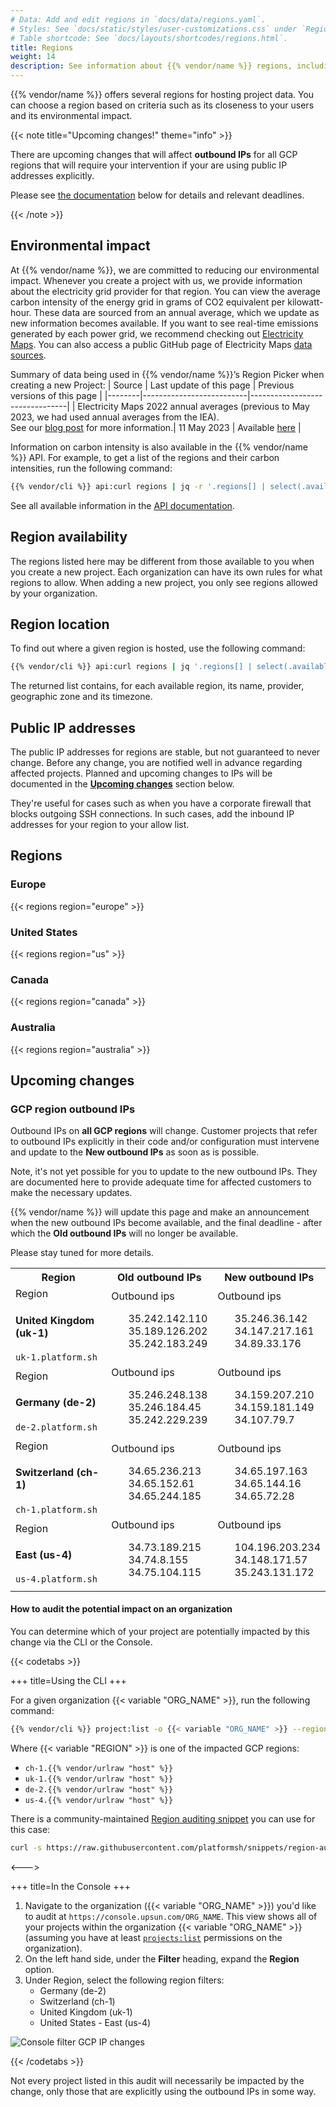 ```yaml
---
# Data: Add and edit regions in `docs/data/regions.yaml`.
# Styles: See `docs/static/styles/user-customizations.css` under `Region information`
# Table shortcode: See `docs/layouts/shortcodes/regions.html`.
title: Regions
weight: 14
description: See information about {{% vendor/name %}} regions, including their environmental impact and IP addresses.
---
```


{{% vendor/name %}} offers several regions for hosting project data.
You can choose a region based on criteria such as its closeness to your users and its environmental impact.

{{< note title="Upcoming changes!" theme="info" >}}

There are upcoming changes that will affect **outbound IPs** for all GCP regions that will require your intervention
if your are using public IP addresses explicitly.

Please see [the documentation](#upcoming-changes) below for details and relevant deadlines.

{{< /note >}}

## Environmental impact

At {{% vendor/name %}}, we are committed to reducing our environmental impact. Whenever you create a project with us, we provide information about the electricity grid provider for that region. You can view the average carbon intensity of the energy grid in grams of CO2 equivalent per kilowatt-hour. 
These data are sourced from an annual average, which we update as new information becomes available. If you want to see real-time emissions generated by each power grid, we recommend checking out [Electricity Maps](https://app.electricitymap.org/map). You can also access a public GitHub page of Electricity Maps [data sources](https://github.com/electricitymap/electricitymap-contrib/blob/master/DATA_SOURCES.md). 

Summary of data being used in {{% vendor/name %}}’s Region Picker when creating a new Project:
| Source | Last update of this page | Previous versions of this page |
|--------|--------------------------|--------------------------------|
| Electricity Maps 2022 annual averages (previous to May 2023, we had used annual averages from the IEA). <BR> See our [blog post](https://platform.sh/blog/platformsh-is-now-using-annual-carbon-intensities-from-electricity-maps/) for more information.| 11 May 2023 | Available [here](https://github.com/platformsh/platformsh-docs/commits/main/docs/src/development/regions.md) |

Information on carbon intensity is also available in the {{% vendor/name %}} API.
For example, to get a list of the regions and their carbon intensities, run the following command:

```bash
{{% vendor/cli %}} api:curl regions | jq -r '.regions[] | select(.available) | .label + ": " + .environmental_impact.carbon_intensity'
```

See all available information in the [API documentation](https://api.platform.sh/docs/#tag/Regions).

## Region availability

The regions listed here may be different from those available to you when you create a new project.
Each organization can have its own rules for what regions to allow.
When adding a new project, you only see regions allowed by your organization.

## Region location

To find out where a given region is hosted, use the following command:

``` bash
{{% vendor/cli %}} api:curl regions | jq '.regions[] | select(.available)  | .id + ": " + .provider.name + " - " + .zone + " - " + .timezone' | sort
```

The returned list contains, for each available region, its name, provider, geographic zone and its timezone.

## Public IP addresses

The public IP addresses for regions are stable, but not guaranteed to never change.
Before any change, you are notified well in advance regarding affected projects.
Planned and upcoming changes to IPs will be documented in the [**Upcoming changes**](#upcoming-changes) section below.

They're useful for cases such as when you have a corporate firewall that blocks outgoing SSH connections.
In such cases, add the inbound IP addresses for your region to your allow list.

## Regions

### Europe

{{< regions region="europe" >}}

### United States

{{< regions region="us" >}}

### Canada

{{< regions region="canada" >}}

### Australia

{{< regions region="australia" >}}

## Upcoming changes

### GCP region outbound IPs

Outbound IPs on **all GCP regions** will change. 
Customer projects that refer to outbound IPs explicitly in their code and/or configuration must intervene and update to the **New outbound IPs** as soon as is possible. 

Note, it's not yet possible for you to update to the new outbound IPs.
They are documented here to provide adequate time for affected customers to make the necessary updates. 

{{% vendor/name %}} will update this page and make an announcement when the new outbound IPs become available, 
and the final deadline - after which the **Old outbound IPs** will no longer be available. 

Please stay tuned for more details. 

<!-- On the Xxx the outbound IPs of the GCP regions will changed, please update any configuration before that date. -->

<table class="table-auto text-center" style="max-width: calc(100vw - 2rem);">
    <tbody>
        <!-- Header -->
        <tr class="hidden md:table-row [&_th]:px-6 [&_th]:py-5 md:sticky md:top-24 md:z-20">
            <th>Region</th>
            <th>Old outbound IPs</th>
            <th>New outbound IPs</th>
        </tr>
        <tr class="flex wrap flex-col mb-6 border-t border-slate md:table-row [&>td]:align-middle [&_ul]:!my-2">
            <!-- Region overview -->
            <td class="relative block md:table-cell py-4 px-2 bg-stone">
                <span class="md:hidden z-10 absolute rounded tx-sm top-0 left-0 p-2 bg-skye-light">Region</span>
                <h4 class="font-black !text-2xl !mt-4">United Kingdom (uk-1)</h4>
                <code class="!bg-snow">uk-1.platform.sh</code>
            </td>
            <!-- Old Outbound ips -->
            <td class="relative block md:table-cell p-6 pt-10 z-10 bg-snow">
                <span class="md:hidden z-10 absolute rounded tx-sm top-0 left-0 p-2 bg-skye-light">Outbound ips</span>
                <ul style="list-style: none;">
                    <li>35.242.142.110</li>
                    <li>35.189.126.202</li>
                    <li>35.242.183.249</li>
                </ul>
            </td>
            <!-- New Outbound ips -->
            <td class="relative block md:table-cell p-6 pt-10 z-10 bg-snow">
                <span class="md:hidden z-10 absolute rounded tx-sm top-0 left-0 p-2 bg-skye-light">Outbound ips</span>
                <ul style="list-style: none;">
                    <li>35.246.36.142</li>
                    <li>34.147.217.161</li>
                    <li>34.89.33.176</li>
                </ul>
            </td>
        </tr>
        <tr class="flex wrap flex-col mb-6 border-t border-slate md:table-row [&>td]:align-middle [&_ul]:!my-2">
            <!-- Region overview -->
            <td class="relative block md:table-cell py-4 px-2 bg-stone">
                <span class="md:hidden z-10 absolute rounded tx-sm top-0 left-0 p-2 bg-skye-light">Region</span>
                <h4 class="font-black !text-2xl !mt-4">Germany (de-2)</h4>
                <code class="!bg-snow">de-2.platform.sh</code>
            </td>
            <!-- Old Outbound ips -->
            <td class="relative block md:table-cell p-6 pt-10 z-10 bg-snow">
                <span class="md:hidden z-10 absolute rounded tx-sm top-0 left-0 p-2 bg-skye-light">Outbound ips</span>
                <ul style="list-style: none;">
                    <li>35.246.248.138</li>
                    <li>35.246.184.45</li>
                    <li>35.242.229.239</li>
                </ul>
            </td>
            <!-- New  Outbound ips -->
            <td class="relative block md:table-cell p-6 pt-10 z-10 bg-snow">
                <span class="md:hidden z-10 absolute rounded tx-sm top-0 left-0 p-2 bg-skye-light">Outbound ips</span>
                <ul style="list-style: none;">
                    <li>34.159.207.210</li>
                    <li>34.159.181.149</li>
                    <li>34.107.79.7</li>
                </ul>
            </td>
        </tr>
        <tr class="flex wrap flex-col mb-6 border-t border-slate md:table-row [&>td]:align-middle [&_ul]:!my-2">
            <!-- Region overview -->
            <td class="relative block md:table-cell py-4 px-2 bg-stone">
                <span class="md:hidden z-10 absolute rounded tx-sm top-0 left-0 p-2 bg-skye-light">Region</span>
                <h4 class="font-black !text-2xl !mt-4">Switzerland (ch-1)</h4>
                <code class="!bg-snow">ch-1.platform.sh</code>
            </td>
            <!-- Old Outbound ips -->
            <td class="relative block md:table-cell p-6 pt-10 z-10 bg-snow">
                <span class="md:hidden z-10 absolute rounded tx-sm top-0 left-0 p-2 bg-skye-light">Outbound ips</span>
                <ul style="list-style: none;">
                    <li>34.65.236.213</li>
                    <li>34.65.152.61</li>
                    <li>34.65.244.185</li>
                </ul>
            </td>
            <!-- New Outbound ips -->
            <td class="relative block md:table-cell p-6 pt-10 z-10 bg-snow">
                <span class="md:hidden z-10 absolute rounded tx-sm top-0 left-0 p-2 bg-skye-light">Outbound ips</span>
                <ul style="list-style: none;">
                    <li>34.65.197.163</li>
                    <li>34.65.144.16</li>
                    <li>34.65.72.28</li>
                </ul>
            </td>
        </tr>
        <tr class="flex wrap flex-col mb-6 border-t border-slate md:table-row [&>td]:align-middle [&_ul]:!my-2">
            <!-- Region overview -->
            <td class="relative block md:table-cell py-4 px-2 bg-stone">
                <span class="md:hidden z-10 absolute rounded tx-sm top-0 left-0 p-2 bg-skye-light">Region</span>
                <h4 class="font-black !text-2xl !mt-4">East (us-4)</h4>
                <code class="!bg-snow">us-4.platform.sh</code>
            </td>
            <!-- Old Outbound ips -->
            <td class="relative block md:table-cell p-6 pt-10 z-10 bg-snow">
                <span class="md:hidden z-10 absolute rounded tx-sm top-0 left-0 p-2 bg-skye-light">Outbound ips</span>
                <ul style="list-style: none;">
                    <li>34.73.189.215</li>
                    <li>34.74.8.155</li>
                    <li>34.75.104.115</li>
                </ul>
            </td>
            <!-- New Outbound ips -->
            <td class="relative block md:table-cell p-6 pt-10 z-10 bg-snow">
                <span class="md:hidden z-10 absolute rounded tx-sm top-0 left-0 p-2 bg-skye-light">Outbound ips</span>
                <ul style="list-style: none;">
                    <li>104.196.203.234</li>
                    <li>34.148.171.57</li>
                    <li>35.243.131.172</li>
                </ul>
            </td>
        </tr>
    </tbody>
</table>

#### How to audit the potential impact on an organization

You can determine which of your project are potentially impacted by this change via the CLI or the Console. 

{{< codetabs >}}

+++
title=Using the CLI
+++

For a given organization {{< variable "ORG_NAME" >}}, run the following command: 

```bash {location="Terminal"}
{{% vendor/cli %}} project:list -o {{< variable "ORG_NAME" >}} --region={{< variable "REGION" >}}
```

Where {{< variable "REGION" >}} is one of the impacted GCP regions:

- `ch-1.{{% vendor/urlraw "host" %}}`
- `uk-1.{{% vendor/urlraw "host" %}}`
- `de-2.{{% vendor/urlraw "host" %}}`
- `us-4.{{% vendor/urlraw "host" %}}`

There is a community-maintained [Region auditing snippet](https://github.com/platformsh/snippets/blob/main/src/region-audit.sh) you can use for this case:

```bash
curl -s https://raw.githubusercontent.com/platformsh/snippets/region-audit/src/region-audit.sh | bash -s -- {{< variable "ORG_NAME" >}} ch-1,uk-1,de-2,us-4 {{< vendor/cli >}}
```

<--->

+++
title=In the Console
+++

1. Navigate to the organization ({{< variable "ORG_NAME" >}}) you'd like to audit at `https://console.upsun.com/ORG_NAME`.
    This view shows all of your projects within the organization {{< variable "ORG_NAME" >}} (assuming you have at least [`projects:list`](/administration/users#organization-permissions) permissions on the organization).
2. On the left hand side, under the **Filter** heading, expand the **Region** option.
3. Under Region, select the following region filters:
    - Germany (de-2)
    - Switzerland (ch-1)
    - United Kingdom (uk-1)
    - United States - East (us-4)

![Console filter GCP IP changes](/images/gcpaffected.png "0.40")

{{< /codetabs >}}

Not every project listed in this audit will necessarily be impacted by the change, only those that are explicitly using the outbound IPs in some way.
